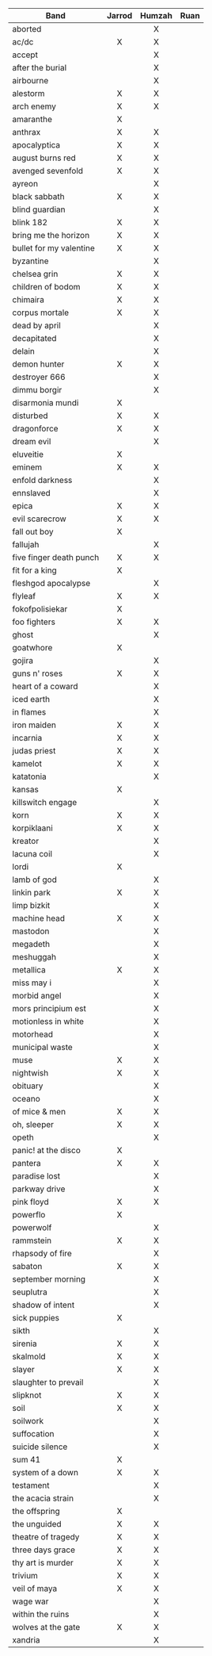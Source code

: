 |Band                                     | Jarrod | Humzah |  Ruan  |
|-----------------------------------------|:------:|:------:|:------:|
|aborted                                  |        |   X    |        |
|ac/dc                                    |   X    |   X    |        |
|accept                                   |        |   X    |        |
|after the burial                         |        |   X    |        |
|airbourne                                |        |   X    |        |
|alestorm                                 |   X    |   X    |        |
|arch enemy                               |   X    |   X    |        |
|amaranthe                                |   X    |        |        |
|anthrax                                  |   X    |   X    |        |
|apocalyptica                             |   X    |   X    |        |
|august burns red                         |   X    |   X    |        |
|avenged sevenfold                        |   X    |   X    |        |
|ayreon                                   |        |   X    |        |
|black sabbath                            |   X    |   X    |        |
|blind guardian                           |        |   X    |        |
|blink 182                                |   X    |   X    |        |
|bring me the horizon                     |   X    |   X    |        |
|bullet for my valentine                  |   X    |   X    |        |
|byzantine                                |        |   X    |        |
|chelsea grin                             |   X    |   X    |        |
|children of bodom                        |   X    |   X    |        |
|chimaira                                 |   X    |   X    |        |
|corpus mortale                           |   X    |   X    |        |
|dead by april                            |        |   X    |        |
|decapitated                              |        |   X    |        |
|delain                                   |        |   X    |        |
|demon hunter                             |   X    |   X    |        |
|destroyer 666                            |        |   X    |        |
|dimmu borgir                             |        |   X    |        |
|disarmonia mundi                         |   X    |        |        |
|disturbed                                |   X    |   X    |        |
|dragonforce                              |   X    |   X    |        |
|dream evil                               |        |   X    |        |
|eluveitie                                |   X    |        |        |
|eminem                                   |   X    |   X    |        |
|enfold darkness                          |        |   X    |        |
|ennslaved                                |        |   X    |        |
|epica                                    |   X    |   X    |        |
|evil scarecrow                           |   X    |   X    |        |
|fall out boy                             |   X    |        |        |
|fallujah                                 |        |   X    |        |
|five finger death punch                  |   X    |   X    |        |
|fit for a king                           |   X    |        |        |
|fleshgod apocalypse                      |        |   X    |        |
|flyleaf                                  |   X    |   X    |        |
|fokofpolisiekar                          |   X    |        |        |
|foo fighters                             |   X    |   X    |        |
|ghost                                    |        |   X    |        |
|goatwhore                                |   X    |        |        |
|gojira                                   |        |   X    |        |
|guns n' roses                            |   X    |   X    |        |
|heart of a coward                        |        |   X    |        |
|iced earth                               |        |   X    |        |
|in flames                                |        |   X    |        |
|iron maiden                              |   X    |   X    |        |
|incarnia                                 |   X    |   X    |        |
|judas priest                             |   X    |   X    |        |
|kamelot                                  |   X    |   X    |        |
|katatonia                                |        |   X    |        |
|kansas                                   |   X    |        |        |
|killswitch engage                        |        |   X    |        |
|korn                                     |   X    |   X    |        |
|korpiklaani                              |   X    |   X    |        |
|kreator                                  |        |   X    |        |
|lacuna coil                              |        |   X    |        |
|lordi                                    |   X    |        |        |
|lamb of god                              |        |   X    |        |
|linkin park                              |   X    |   X    |        |
|limp bizkit                              |        |   X    |        |
|machine head                             |   X    |   X    |        |
|mastodon                                 |        |   X    |        |
|megadeth                                 |        |   X    |        |
|meshuggah                                |        |   X    |        |
|metallica                                |   X    |   X    |        |
|miss may i                               |        |   X    |        |
|morbid angel                             |        |   X    |        |
|mors principium est                      |        |   X    |        |
|motionless in white                      |        |   X    |        |
|motorhead                                |        |   X    |        |
|municipal waste                          |        |   X    |        |
|muse                                     |   X    |   X    |        |
|nightwish                                |   X    |   X    |        |
|obituary                                 |        |   X    |        |
|oceano                                   |        |   X    |        |
|of mice & men                            |   X    |   X    |        |
|oh, sleeper                              |   X    |   X    |        |
|opeth                                    |        |   X    |        |
|panic! at the disco                      |   X    |        |        |
|pantera                                  |   X    |   X    |        |
|paradise lost                            |        |   X    |        |
|parkway drive                            |        |   X    |        |
|pink floyd                               |   X    |   X    |        |
|powerflo                                 |   X    |        |        |
|powerwolf                                |        |   X    |        |
|rammstein                                |   X    |   X    |        |
|rhapsody of fire                         |        |   X    |        |
|sabaton                                  |   X    |   X    |        |
|september morning                        |        |   X    |        |
|seuplutra                                |        |   X    |        |
|shadow of intent                         |        |   X    |        |
|sick puppies                             |   X    |        |        |
|sikth                                    |        |   X    |        |
|sirenia                                  |   X    |   X    |        |
|skalmold                                 |   X    |   X    |        |
|slayer                                   |   X    |   X    |        |
|slaughter to prevail                     |        |   X    |        |
|slipknot                                 |   X    |   X    |        |
|soil                                     |   X    |   X    |        |
|soilwork                                 |        |   X    |        |
|suffocation                              |        |   X    |        |
|suicide silence                          |        |   X    |        |
|sum 41                                   |   X    |        |        |
|system of a down                         |   X    |   X    |        |
|testament                                |        |   X    |        |
|the acacia strain                        |        |   X    |        |
|the offspring                            |   X    |        |        |
|the unguided                             |   X    |   X    |        |
|theatre of tragedy                       |   X    |   X    |        |
|three days grace                         |   X    |   X    |        |
|thy art is murder                        |   X    |   X    |        |
|trivium                                  |   X    |   X    |        |
|veil of maya                             |   X    |   X    |        |
|wage war                                 |        |   X    |        |
|within the ruins                         |        |   X    |        |
|wolves at the gate                       |   X    |   X    |        |
|xandria                                  |        |   X    |        |
